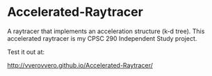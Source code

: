 # Accelerated-Raytracer
A raytracer that implements an acceleration structure (k-d tree).
This accelerated raytracer is my CPSC 290 Independent Study project.

Test it out at:

http://vverovvero.github.io/Accelerated-Raytracer/
